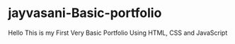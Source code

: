 # jayvasani-Basic-portfolio </br>
Hello This is my First Very Basic Portfolio Using HTML, CSS and JavaScript

 
